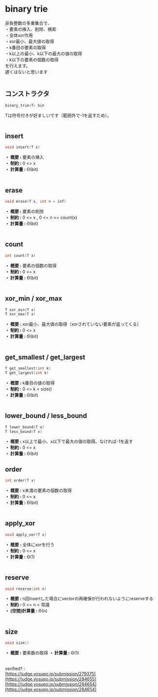 # binary trie
非負整数の多重集合で、  
・要素の挿入、削除、検索  
・全体xor作用  
・xor最小、最大値の取得  
・k番目の要素の取得  
・k以上の最小、k以下の最大の値の取得  
・k以下の要素の個数の取得  
を行えます。  
遅くはないと思います  
<br>
## コンストラクタ
```cpp
binary_trie<T> bin
```
Tは符号付きが好ましいです（範囲外で-1を返すため）。   
<br>
## insert
```cpp
void insert(T x)
```
**・ 概要 :** 要素の挿入  
**・ 制約 :** 0 <= x  
**・ 計算量 :** Θ(bit)  
<br>
## erase
```cpp
void erase(T x, int n = inf)
```
**・ 概要 :** 要素の削除  
**・ 制約 :** 0 <= x , 0 <= n <= count(x)  
**・ 計算量 :** Θ(bit)  
<br>
## count
```cpp
int count(T x)
```
**・ 概要 :** 要素の個数の取得  
**・ 制約 :** 0 <= x  
**・ 計算量 :** Θ(bit)  
<br>
## xor_min / xor_max
```cpp
T xor_min(T x)
T xor_max(T x)
```
**・ 概要 :** xor最小、最大値の取得（xorされていない要素が返ってくる）  
**・ 制約 :** 0 <= x  
**・ 計算量 :** Θ(bit)  
<br>
## get_smallest / get_largest
```cpp
T get_smallest(int k)
T get_largest(int k)
```
**・ 概要 :** k番目の値の取得  
**・ 制約 :** 0 <= k < size()  
**・ 計算量 :** Θ(bit)  
<br>
## lower_bound / less_bound
```cpp
T lower_bound(T x)
T less_bound(T x)
```
**・ 概要 :** x以上で最小、x以下で最大の値の取得。なければ-1を返す  
**・ 制約 :** 0 <= x  
**・ 計算量 :** Θ(bit) 
<br>
## order
```cpp
int order(T x)
```
**・ 概要 :** x未満の要素の個数の取得  
**・ 制約 :** 0 <= x  
**・ 計算量 :** Θ(bit)   
<br>
## apply_xor
```cpp
void apply_xor(T x)
```
**・ 概要 :** 全体にxorを行う  
**・ 制約 :** 0 <= x  
**・ 計算量 :** Θ(1)  
<br>
## reserve
```cpp
void reserve(int n)
```
**・ 概要 :** n回insertした場合にvectorの再確保が行われないようにreserveする  
**・ 制約 :** 0 <= n < 常識  
**・ (空間)計算量 :** Θ(n)  
<br>
## size
```cpp
void size()
```
**・ 概要 :** 要素数の取得
**・ 計算量 :** Θ(1)  
<br>
<br>
verified? :  
[https://judge.yosupo.jp/submission/279375](https://judge.yosupo.jp/submission/284655)  
[https://judge.yosupo.jp/submission/284654](https://judge.yosupo.jp/submission/284654)
